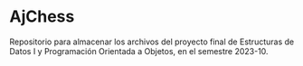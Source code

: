 # AjChess
Repositorio para almacenar los archivos del proyecto final de Estructuras de Datos I y Programación Orientada a Objetos, en el semestre 2023-10.

